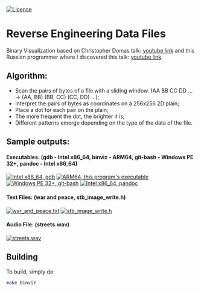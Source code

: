 [![License](https://img.shields.io/badge/license-MIT-blue.svg)](https://https://github.com/Melkor-1/binviz/edit/main/LICENSE)

# Reverse Engineering Data Files

Binary Visualization based on Christopher Domas talk: [youtube link](https://www.youtube.com/watch?v=4bM3Gut1hIk) and this Russian programmer where I discovered this talk: [youtube link](https://www.youtube.com/watch?v=AUWxl0WdiNI&pp=ygUmcmV2ZXJzZSBlbmdpbmVlcmluZyBkYXRhIGZpbGVzIHRzb2Rpbmc%3D).

## Algorithm:

* Scan the pairs of bytes of a file with a sliding window. (AA BB CC DD ... -> (AA, BB) (BB, CC) (CC, DD) ...);
* Interpret the pairs of bytes as coordinates on a 256x256 2D plain;
* Place a dot for each pair on the plain;
* The more frequent the dot, the brighter it is;
* Different patterns emerge depending on the type of the data of the file.

## Sample outputs:

#### Executables: (gdb - Intel x86_64, binviz - ARM64, git-bash - Windows PE 32+, pandoc - Intel x86_64)

[![Intel x86_64, gdb][1]][1] 
[![ARM64, this program's executable][2]][2]
[![Windows PE 32+, git-bash][3]][3]
[![Intel x86_64, pandoc][4]][4]



#### Text Files: (war and peace, stb_image_write.h)

[![war_and_peace.txt][5]][5]
[![stb_image_write.h][6]][6]


#### Audio File: (streets.wav)

[![streets.wav][7]][7]

## Building

To build, simply do:

```bash
make binviz
```

  [1]: https://i.stack.imgur.com/93tUP.png
  [2]: https://i.stack.imgur.com/N53z3.png
  [3]: https://i.stack.imgur.com/rdWQq.png
  [4]: https://i.stack.imgur.com/wE3uk.png
  [5]: https://i.stack.imgur.com/G7NgT.png
  [6]: https://i.stack.imgur.com/27vij.png
  [7]: https://i.stack.imgur.com/UD6tO.png
